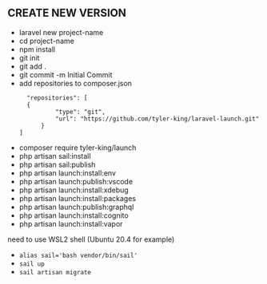 ## CREATE NEW VERSION

- laravel new project-name
- cd project-name
- npm install
- git init
- git add .
- git commit -m Initial Commit
- add repositories to composer.json
  ```
    "repositories": [
  	{
            "type": "git",
            "url": "https://github.com/tyler-king/laravel-launch.git"
        }
  ]
  ```
- composer require tyler-king/launch
- php artisan sail:install
- php artisan sail:publish
- php artisan launch:install:env
- php artisan launch:publish:vscode
- php artisan launch:install:xdebug
- php artisan launch:install:packages
- php artisan launch:publish:graphql
- php artisan launch:install:cognito
- php artisan launch:install:vapor

need to use WSL2 shell (Ubuntu 20.4 for example)

- `alias sail='bash vendor/bin/sail'`
- `sail up`
- `sail artisan migrate`
